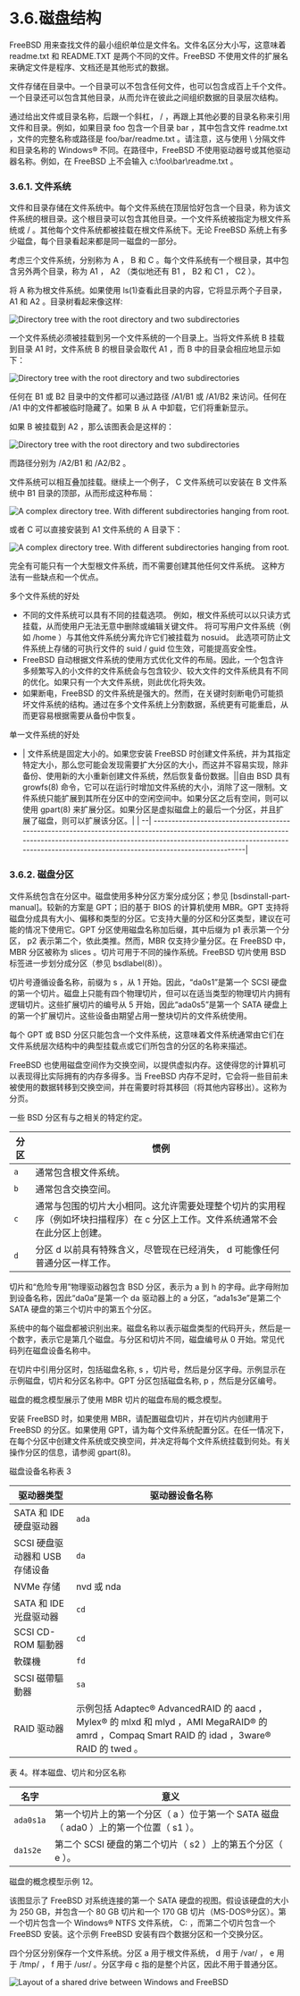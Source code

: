 # 3.6.磁盘结构

FreeBSD 用来查找文件的最小组织单位是文件名。文件名区分大小写，这意味着 readme.txt 和 README.TXT 是两个不同的文件。FreeBSD 不使用文件的扩展名来确定文件是程序、文档还是其他形式的数据。

文件存储在目录中。一个目录可以不包含任何文件，也可以包含成百上千个文件。一个目录还可以包含其他目录，从而允许在彼此之间组织数据的目录层次结构。

通过给出文件或目录名称，后跟一个斜杠， / ，再跟上其他必要的目录名称来引用文件和目录。例如，如果目录 foo 包含一个目录 bar ，其中包含文件 readme.txt ，文件的完整名称或路径是 foo/bar/readme.txt 。请注意，这与使用 \ 分隔文件和目录名称的 Windows® 不同。在路径中，FreeBSD 不使用驱动器号或其他驱动器名称。例如，在 FreeBSD 上不会输入 c:\foo\bar\readme.txt 。

### 3.6.1. 文件系统

文件和目录存储在文件系统中。每个文件系统在顶层恰好包含一个目录，称为该文件系统的根目录。这个根目录可以包含其他目录。一个文件系统被指定为根文件系统或 / 。其他每个文件系统都被挂载在根文件系统下。无论 FreeBSD 系统上有多少磁盘，每个目录看起来都是同一磁盘的一部分。

考虑三个文件系统，分别称为 A ， B 和 C 。每个文件系统有一个根目录，其中包含另外两个目录，称为 A1 ， A2 （类似地还有 B1 ， B2 和 C1 ， C2 ）。

将 A 称为根文件系统。如果使用 ls(1)查看此目录的内容，它将显示两个子目录， A1 和 A2 。目录树看起来像这样:

![Directory tree with the root directory and two subdirectories](https://docs.freebsd.org/images/books/handbook/basics/example-dir1.png)

一个文件系统必须被挂载到另一个文件系统的一个目录上。当将文件系统 B 挂载到目录 A1 时，文件系统 B 的根目录会取代 A1 ，而 B 中的目录会相应地显示如下：

![Directory tree with the root directory and two subdirectories](https://docs.freebsd.org/images/books/handbook/basics/example-dir2.png)

任何在 B1 或 B2 目录中的文件都可以通过路径 /A1/B1 或 /A1/B2 来访问。任何在 /A1 中的文件都被临时隐藏了。如果 B 从 A 中卸载，它们将重新显示。

如果 B 被挂载到 A2 ，那么该图表会是这样的：

![Directory tree with the root directory and two subdirectories](https://docs.freebsd.org/images/books/handbook/basics/example-dir3.png)

而路径分别为 /A2/B1 和 /A2/B2 。

文件系统可以相互叠加挂载。继续上一个例子， C 文件系统可以安装在 B 文件系统中 B1 目录的顶部，从而形成这种布局：

![A complex directory tree. With different subdirectories hanging from root.](https://docs.freebsd.org/images/books/handbook/basics/example-dir4.png)

或者 C 可以直接安装到 A1 文件系统的 A 目录下：

![A complex directory tree. With different subdirectories hanging from root.](https://docs.freebsd.org/images/books/handbook/basics/example-dir5.png)

完全有可能只有一个大型根文件系统，而不需要创建其他任何文件系统。 这种方法有一些缺点和一个优点。

多个文件系统的好处

* 不同的文件系统可以具有不同的挂载选项。 例如，根文件系统可以以只读方式挂载，从而使用户无法无意中删除或编辑关键文件。 将可写用户文件系统（例如 /home ）与其他文件系统分离允许它们被挂载为 nosuid。 此选项可防止文件系统上存储的可执行文件的 suid / guid 位生效，可能提高安全性。
* FreeBSD 自动根据文件系统的使用方式优化文件的布局。因此，一个包含许多频繁写入的小文件的文件系统会与包含较少、较大文件的文件系统具有不同的优化。如果只有一个大文件系统，则此优化将失效。
* 如果断电，FreeBSD 的文件系统是强大的。然而，在关键时刻断电仍可能损坏文件系统的结构。通过在多个文件系统上分割数据，系统更有可能重启，从而更容易根据需要从备份中恢复。

单一文件系统的好处

* | 文件系统是固定大小的。如果您安装 FreeBSD 时创建文件系统，并为其指定特定大小，那么您可能会发现需要扩大分区的大小，而这并不容易实现，除非备份、使用新的大小重新创建文件系统，然后恢复备份数据。||自由 BSD 具有 growfs(8) 命令，它可以在运行时增加文件系统的大小，消除了这一限制。文件系统只能扩展到其所在分区中的空闲空间中。如果分区之后有空间，则可以使用 gpart(8) 来扩展分区。如果分区是虚拟磁盘上的最后一个分区，并且扩展了磁盘，则可以扩展该分区。|
  | --| --------------------------------------------------------------------------------------------------------------------------------------------------------------------------------------------------------------------------------------------------------|

### 3.6.2. 磁盘分区

文件系统包含在分区中。磁盘使用多种分区方案分成分区；参见 [bsdinstall-part-manual]。较新的方案是 GPT；旧的基于 BIOS 的计算机使用 MBR。GPT 支持将磁盘分成具有大小、偏移和类型的分区。它支持大量的分区和分区类型，建议在可能的情况下使用它。GPT 分区使用磁盘名称加后缀，其中后缀为 p1 表示第一个分区， p2 表示第二个，依此类推。然而，MBR 仅支持少量分区。在 FreeBSD 中，MBR 分区被称为 slices 。切片可用于不同的操作系统。FreeBSD 切片使用 BSD 标签进一步划分成分区（参见 bsdlabel(8)）。

切片号遵循设备名称，前缀为 s ，从 1 开始。因此，“da0s1”是第一个 SCSI 硬盘的第一个切片。磁盘上只能有四个物理切片，但可以在适当类型的物理切片内拥有逻辑切片。这些扩展切片的编号从 5 开始，因此“ada0s5”是第一个 SATA 硬盘上的第一个扩展切片。这些设备由期望占用一整块切片的文件系统使用。

每个 GPT 或 BSD 分区只能包含一个文件系统，这意味着文件系统通常由它们在文件系统层次结构中的典型挂载点或它们所包含的分区的名称来描述。

FreeBSD 也使用磁盘空间作为交换空间，以提供虚拟内存。这使得您的计算机可以表现得比实际拥有的内存多得多。当 FreeBSD 内存不足时，它会将一些目前未被使用的数据转移到交换空间，并在需要时将其移回（将其他内容移出）。这称为分页。

一些 BSD 分区有与之相关的特定约定。

| 分区 | 惯例                                                                                                                            |
| ------ | --------------------------------------------------------------------------------------------------------------------------------- |
| `a`     | 通常包含根文件系统。                                                                                                            |
| `b`     | 通常包含交换空间。                                                                                                              |
| `c`     | 通常与包围的切片大小相同。这允许需要处理整个切片的实用程序（例如坏块扫描程序）在 c 分区上工作。文件系统通常不会在此分区上创建。 |
| `d`     | 分区 d 以前具有特殊含义，尽管现在已经消失， d 可能像任何普通分区一样工作。                                                      |

切片和“危险专用”物理驱动器包含 BSD 分区，表示为 a 到 h 的字母。此字母附加到设备名称，因此“da0a”是第一个 da 驱动器上的 a 分区，“ada1s3e”是第二个 SATA 硬盘的第三个切片中的第五个分区。

系统中的每个磁盘都被识别出来。磁盘名称以表示磁盘类型的代码开头，然后是一个数字，表示它是第几个磁盘。与分区和切片不同，磁盘编号从 0 开始。常见代码列在磁盘设备名称中。

在切片中引用分区时，包括磁盘名称, s ，切片号，然后是分区字母。示例显示在示例磁盘，切片和分区名称中。GPT 分区包括磁盘名称, p ，然后是分区编号。

磁盘的概念模型展示了使用 MBR 切片的磁盘布局的概念模型。

安装 FreeBSD 时，如果使用 MBR，请配置磁盘切片，并在切片内创建用于 FreeBSD 的分区。如果使用 GPT，请为每个文件系统配置分区。在任一情况下，在每个分区中创建文件系统或交换空间，并决定将每个文件系统挂载到何处。有关操作分区的信息，请参阅 gpart(8)。

磁盘设备名称表 3

| 驱动器类型                     | 驱动器设备名称                                                                                                                                   |
| -------------------------------- | -------------------------------------------------------------------------------------------------------------------------------------------------- |
| SATA 和 IDE 硬盘驱动器         | `ada`                                                                                                                                                 |
| SCSI 硬盘驱动器和 USB 存储设备 | `da`                                                                                                                                                 |
| NVMe 存储                      | nvd 或 nda                                                                                                                                       |
| SATA 和 IDE 光盘驱动器         | `cd`                                                                                                                                                 |
| SCSI CD-ROM 驅動器             | `cd`                                                                                                                                                 |
| 軟碟機                         | `fd`                                                                                                                                                 |
| SCSI 磁帶驅動器                | `sa`                                                                                                                                                 |
| RAID 驱动器                    | 示例包括 Adaptec® AdvancedRAID 的 aacd ，Mylex® 的 mlxd 和 mlyd ，AMI MegaRAID® 的 amrd ，Compaq Smart RAID 的 idad ，3ware® RAID 的 twed 。 |

表 4。样本磁盘、切片和分区名称

| 名字 | 意义                                                                                  |
| ------ | --------------------------------------------------------------------------------------- |
| `ada0s1a`     | 第一个切片上的第一个分区（ a ）位于第一个 SATA 磁盘（ ada0 ）上的第一个位置（ s1 ）。 |
| `da1s2e`     | 第二个 SCSI 硬盘的第二个切片（ s2 ）上的第五个分区（ e ）。                           |

磁盘的概念模型示例 12。

该图显示了 FreeBSD 对系统连接的第一个 SATA 硬盘的视图。假设该硬盘的大小为 250 GB，并包含一个 80 GB 切片和一个 170 GB 切片（MS-DOS®分区）。第一个切片包含一个 Windows® NTFS 文件系统， C: ，而第二个切片包含一个 FreeBSD 安装。这个示例 FreeBSD 安装有四个数据分区和一个交换分区。

四个分区分别保存一个文件系统。分区 a 用于根文件系统， d 用于 /var/ ， e 用于 /tmp/ ， f 用于 /usr/ 。分区字母 c 指的是整个片区，因此不用于普通分区。

![Layout of a shared drive between Windows and FreeBSD](https://docs.freebsd.org/images/books/handbook/basics/disk-layout.png)
